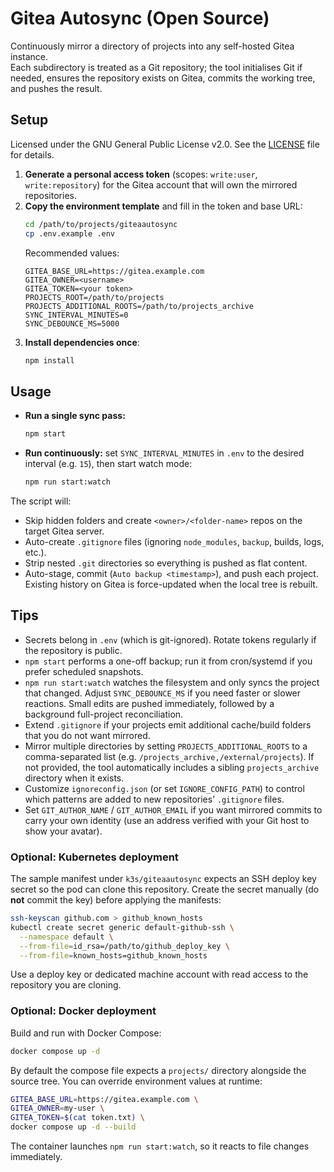 # Gitea Autosync (Open Source)

Continuously mirror a directory of projects into any self-hosted Gitea instance.  
Each subdirectory is treated as a Git repository; the tool initialises Git if needed, ensures the repository exists on Gitea, commits the working tree, and pushes the result.

## Setup

Licensed under the GNU General Public License v2.0. See the [LICENSE](./LICENSE) file for details.

1. **Generate a personal access token** (scopes: `write:user`, `write:repository`) for the Gitea account that will own the mirrored repositories.
2. **Copy the environment template** and fill in the token and base URL:
   ```bash
   cd /path/to/projects/giteaautosync
   cp .env.example .env
   ```
   Recommended values:
   ```dotenv
   GITEA_BASE_URL=https://gitea.example.com
   GITEA_OWNER=<username>
   GITEA_TOKEN=<your token>
   PROJECTS_ROOT=/path/to/projects
   PROJECTS_ADDITIONAL_ROOTS=/path/to/projects_archive
   SYNC_INTERVAL_MINUTES=0
   SYNC_DEBOUNCE_MS=5000
   ```
4. **Install dependencies once**:
   ```bash
   npm install
   ```

## Usage

- **Run a single sync pass:**
  ```bash
  npm start
  ```
- **Run continuously:** set `SYNC_INTERVAL_MINUTES` in `.env` to the desired interval (e.g. `15`), then start watch mode:
  ```bash
  npm run start:watch
  ```

The script will:
- Skip hidden folders and create `<owner>/<folder-name>` repos on the target Gitea server.
- Auto-create `.gitignore` files (ignoring `node_modules`, `backup`, builds, logs, etc.).
- Strip nested `.git` directories so everything is pushed as flat content.
- Auto-stage, commit (`Auto backup <timestamp>`), and push each project. Existing history on Gitea is force-updated when the local tree is rebuilt.

## Tips

- Secrets belong in `.env` (which is git-ignored). Rotate tokens regularly if the repository is public.
- `npm start` performs a one-off backup; run it from cron/systemd if you prefer scheduled snapshots.
- `npm run start:watch` watches the filesystem and only syncs the project that changed. Adjust `SYNC_DEBOUNCE_MS` if you need faster or slower reactions. Small edits are pushed immediately, followed by a background full-project reconciliation.
- Extend `.gitignore` if your projects emit additional cache/build folders that you do not want mirrored.
- Mirror multiple directories by setting `PROJECTS_ADDITIONAL_ROOTS` to a comma-separated list (e.g. `/projects_archive,/external/projects`). If not provided, the tool automatically includes a sibling `projects_archive` directory when it exists.
- Customize `ignoreconfig.json` (or set `IGNORE_CONFIG_PATH`) to control which patterns are added to new repositories’ `.gitignore` files.
- Set `GIT_AUTHOR_NAME` / `GIT_AUTHOR_EMAIL` if you want mirrored commits to carry your own identity (use an address verified with your Git host to show your avatar).

### Optional: Kubernetes deployment

The sample manifest under `k3s/giteaautosync` expects an SSH deploy key secret so the pod can clone this repository. Create the secret manually (do **not** commit the key) before applying the manifests:

```bash
ssh-keyscan github.com > github_known_hosts
kubectl create secret generic default-github-ssh \
  --namespace default \
  --from-file=id_rsa=/path/to/github_deploy_key \
  --from-file=known_hosts=github_known_hosts
```

Use a deploy key or dedicated machine account with read access to the repository you are cloning.

### Optional: Docker deployment

Build and run with Docker Compose:

```bash
docker compose up -d
```

By default the compose file expects a `projects/` directory alongside the source tree. You can override environment values at runtime:

```bash
GITEA_BASE_URL=https://gitea.example.com \
GITEA_OWNER=my-user \
GITEA_TOKEN=$(cat token.txt) \
docker compose up -d --build
```

The container launches `npm run start:watch`, so it reacts to file changes immediately.
